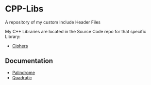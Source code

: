 # CPP-Libs
A repository of my custom Include Header Files

My C++ Libraries are located in the Source Code repo for that specific Library:
* [Ciphers](https://github.com/c1ph3r-dev/Ciphers)

## Documentation
* [Palindrome](https://github.com/c1ph3r-dev/CPP-Libs/blob/main/Palindrome/Documentation.md)
* [Quadratic](https://github.com/c1ph3r-dev/CPP-Libs/blob/main/Quadratic/Documentation.md)
